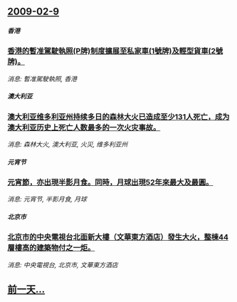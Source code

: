 ## [2009-02-9](/news/2009/02/9/index.md)

##### 香港
### [香港的暫准駕駛執照(P牌)制度擴展至私家車(1號牌)及輕型貨車(2號牌)。](/news/2009/02/9/香港的暫准駕駛執照-P牌-制度擴展至私家車-1號牌-及輕型貨車-2號牌.md)
_消息: 暫准駕駛執照, 香港_

##### 澳大利亚
### [澳大利亚维多利亚州持续多日的森林大火已造成至少131人死亡，成为澳大利亚历史上死亡人数最多的一次火灾事故。](/news/2009/02/9/澳大利亚维多利亚州持续多日的森林大火已造成至少131人死亡-成为澳大利亚历史上死亡人数最多的一次火灾事故.md)
_消息: 森林大火, 澳大利亚, 火災, 维多利亚州_

##### 元宵节
### [元宵節，亦出現半影月食。同時，月球出現52年來最大及最圓。](/news/2009/02/9/元宵節-亦出現半影月食-同時-月球出現52年來最大及最圓.md)
_消息: 元宵节, 半影月食, 月球_

##### 北京市
### [北京市的中央電視台北面新大樓（文華東方酒店）發生大火，整棟44層樓高的建築物付之一炬。](/news/2009/02/9/北京市的中央電視台北面新大樓-文華東方酒店-發生大火-整棟44層樓高的建築物付之一炬.md)
_消息: 中央電視台, 北京市, 文華東方酒店_

## [前一天...](/news/2009/02/8/index.md)

